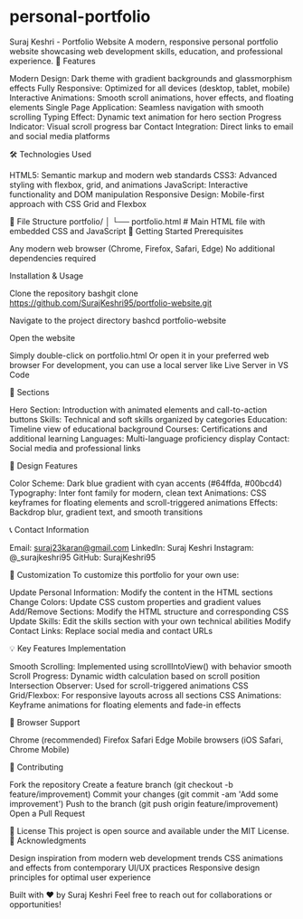 # personal-portfolio

Suraj Keshri - Portfolio Website
A modern, responsive personal portfolio website showcasing web development skills, education, and professional experience.
🌟 Features

Modern Design: Dark theme with gradient backgrounds and glassmorphism effects
Fully Responsive: Optimized for all devices (desktop, tablet, mobile)
Interactive Animations: Smooth scroll animations, hover effects, and floating elements
Single Page Application: Seamless navigation with smooth scrolling
Typing Effect: Dynamic text animation for hero section
Progress Indicator: Visual scroll progress bar
Contact Integration: Direct links to email and social media platforms

🛠️ Technologies Used

HTML5: Semantic markup and modern web standards
CSS3: Advanced styling with flexbox, grid, and animations
JavaScript: Interactive functionality and DOM manipulation
Responsive Design: Mobile-first approach with CSS Grid and Flexbox

📁 File Structure
portfolio/
│
└── portfolio.html          # Main HTML file with embedded CSS and JavaScript
🚀 Getting Started
Prerequisites

Any modern web browser (Chrome, Firefox, Safari, Edge)
No additional dependencies required

Installation & Usage

Clone the repository
bashgit clone https://github.com/SurajKeshri95/portfolio-website.git

Navigate to the project directory
bashcd portfolio-website

Open the website

Simply double-click on portfolio.html
Or open it in your preferred web browser
For development, you can use a local server like Live Server in VS Code



📱 Sections

Hero Section: Introduction with animated elements and call-to-action buttons
Skills: Technical and soft skills organized by categories
Education: Timeline view of educational background
Courses: Certifications and additional learning
Languages: Multi-language proficiency display
Contact: Social media and professional links

🎨 Design Features

Color Scheme: Dark blue gradient with cyan accents (#64ffda, #00bcd4)
Typography: Inter font family for modern, clean text
Animations: CSS keyframes for floating elements and scroll-triggered animations
Effects: Backdrop blur, gradient text, and smooth transitions

📞 Contact Information

Email: suraj23karan@gmail.com
LinkedIn: Suraj Keshri
Instagram: @_surajkeshri95
GitHub: SurajKeshri95

🔧 Customization
To customize this portfolio for your own use:

Update Personal Information: Modify the content in the HTML sections
Change Colors: Update CSS custom properties and gradient values
Add/Remove Sections: Modify the HTML structure and corresponding CSS
Update Skills: Edit the skills section with your own technical abilities
Modify Contact Links: Replace social media and contact URLs

💡 Key Features Implementation

Smooth Scrolling: Implemented using scrollIntoView() with behavior smooth
Scroll Progress: Dynamic width calculation based on scroll position
Intersection Observer: Used for scroll-triggered animations
CSS Grid/Flexbox: For responsive layouts across all sections
CSS Animations: Keyframe animations for floating elements and fade-in effects

📝 Browser Support

Chrome (recommended)
Firefox
Safari
Edge
Mobile browsers (iOS Safari, Chrome Mobile)

🤝 Contributing

Fork the repository
Create a feature branch (git checkout -b feature/improvement)
Commit your changes (git commit -am 'Add some improvement')
Push to the branch (git push origin feature/improvement)
Open a Pull Request

📄 License
This project is open source and available under the MIT License.
🙏 Acknowledgments

Design inspiration from modern web development trends
CSS animations and effects from contemporary UI/UX practices
Responsive design principles for optimal user experience


Built with ❤️ by Suraj Keshri
Feel free to reach out for collaborations or opportunities!
